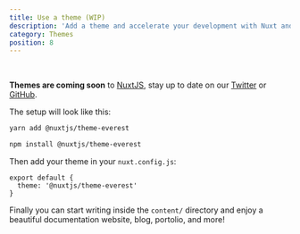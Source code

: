 ```yaml
---
title: Use a theme (WIP)
description: 'Add a theme and accelerate your development with Nuxt and @nuxt/content.'
category: Themes
position: 8
---
```


<br>
<base-alert type="info">

  **Themes are coming soon** to [NuxtJS](https://nuxtjs.org), stay up to date on our [Twitter](https://nuxtjs.org/nuxt_js) or [GitHub](https://github.com/nuxt/nuxt.js).

</base-alert>

The setup will look like this:

<code-group>
  <code-block label="Yarn" active>

  ```bash
  yarn add @nuxtjs/theme-everest
  ```

  </code-block>
  <code-block label="NPM">

  ```bash
  npm install @nuxtjs/theme-everest
  ```

  </code-block>
</code-group>

Then add your theme in your `nuxt.config.js`:

```js[nuxt.config.js]
export default {
  theme: '@nuxtjs/theme-everest'
}
```

Finally you can start writing inside the `content/` directory and enjoy a beautiful documentation website, blog, portolio, and more!
